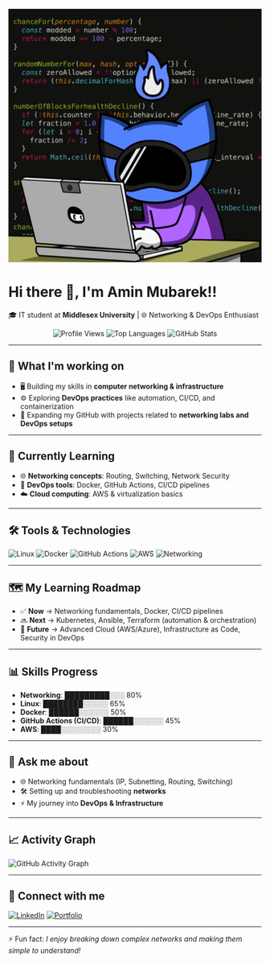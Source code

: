 <p align="center">
  <img src="banner.gif" width="600"/>
</p>

# Hi there 👋, I'm Amin Mubarek!!

🎓 IT student at **Middlesex University** | 🌐 Networking & DevOps Enthusiast

<div align="center">
  <!-- Profile Views -->
  <img src="https://komarev.com/ghpvc/?username=Mubarek-Amin&color=blue&style=flat-square" alt="Profile Views"/>

  <!-- Top Languages -->
  <img src="https://github-readme-stats.vercel.app/api/top-langs/?username=Mubarek-Amin&layout=compact&theme=tokyonight" alt="Top Languages"/>

  <!-- GitHub Stats -->
  <img src="https://github-readme-stats.vercel.app/api?username=Mubarek-Amin&show_icons=true&theme=tokyonight" alt="GitHub Stats"/>
</div>


---

## 🔭 What I'm working on
- 🖥️ Building my skills in **computer networking & infrastructure**
- ⚙️ Exploring **DevOps practices** like automation, CI/CD, and containerization
- 📂 Expanding my GitHub with projects related to **networking labs and DevOps setups**

---

## 🌱 Currently Learning
- 🌐 **Networking concepts**: Routing, Switching, Network Security
- 🐳 **DevOps tools**: Docker, GitHub Actions, CI/CD pipelines
- ☁️ **Cloud computing**: AWS & virtualization basics

---

## 🛠️ Tools & Technologies
![Linux](https://img.shields.io/badge/Linux-FCC624?style=for-the-badge&logo=linux&logoColor=black)
![Docker](https://img.shields.io/badge/Docker-2496ED?style=for-the-badge&logo=docker&logoColor=white)
![GitHub Actions](https://img.shields.io/badge/GitHub%20Actions-2088FF?style=for-the-badge&logo=githubactions&logoColor=white)
![AWS](https://img.shields.io/badge/AWS-FF9900?style=for-the-badge&logo=amazonaws&logoColor=white)
![Networking](https://img.shields.io/badge/Networking-006699?style=for-the-badge&logo=internetexplorer&logoColor=white)

---

## 🗺️ My Learning Roadmap
- ✅ **Now** → Networking fundamentals, Docker, CI/CD pipelines
- 🔜 **Next** → Kubernetes, Ansible, Terraform (automation & orchestration)
- 🎯 **Future** → Advanced Cloud (AWS/Azure), Infrastructure as Code, Security in DevOps

---

## 📊 Skills Progress
- **Networking**: █████████░░░ 80%
- **Linux**: ████████░░░░░ 65%
- **Docker**: ██████░░░░░░ 50%
- **GitHub Actions (CI/CD)**: ██████░░░░░░ 45%
- **AWS**: ████░░░░░░░░ 30%

---

## 💬 Ask me about
- 🌐 Networking fundamentals (IP, Subnetting, Routing, Switching)
- 🛠️ Setting up and troubleshooting **networks**
- ⚡ My journey into **DevOps & Infrastructure**

---

## 📈 Activity Graph
![GitHub Activity Graph](https://github-readme-activity-graph.vercel.app/graph?username=Mubarek-Amin&theme=tokyo-night)

---

## 🔗 Connect with me
[![LinkedIn](https://img.shields.io/badge/LinkedIn-blue?logo=linkedin&logoColor=white)](https://www.linkedin.com/in/amin-mubarek-580441284/)
[![Portfolio](https://img.shields.io/badge/Portfolio-000?logo=vercel&logoColor=white)](https://yourportfolio.com)

---

⚡ Fun fact: *I enjoy breaking down complex networks and making them simple to understand!*










